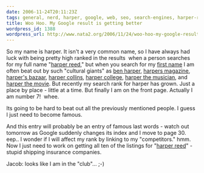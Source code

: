 ```yaml
---
date: 2006-11-24T20:11:23Z
tags: general, nerd, harper, google, web, seo, search-engines, harper-reed
title: Woo Hoo. My Google result is getting better
wordpress_id: 1388
wordpress_url: http://www.nata2.org/2006/11/24/woo-hoo-my-google-result-is-getting-better/
---
```


<p>So my name is harper. It isn't a very common name, so I have always had luck with being pretty high ranked in the results&nbsp; when a person&nbsp;searches for my full name "<a href="http://www.google.com/search?q=harper+reed">harper reed</a>," but when you search for my <a href="http://www.google.com/search?q=harper">first name</a> I am often beat out by such "cultural giants" as <a href="http://www.benharper.net/">ben harper</a>, <a href="http://www.harpers.org/">harpers magazine</a>, <a href="http://www.harpersbazaar.com/">harper's bazaar</a>, <a href="http://www.harpercollins.com/">harper collins</a>, <a href="http://www.harpercollege.edu/">harper college</a>, <a href="http://www.harper.biz/">harper the musician</a>, and <a href="http://www.imdb.com/rg/REC_CULT_AND_CLASSIC//title/tt0060490/">harper the movie</a>. But recently my search rank for harper has grown. Just a place by place - little at a time. But finally I am on the front page. Actually I am number 7!&nbsp; whee. </p> <p>Its going to be hard to beat out all the previously mentioned people. I guess I just need to become famous. </p> <p>And this entry will probably be an entry of famous last words - watch out tomorrow as Google suddenly changes its index and I move to page 30. eep.. I wonder if I will affect my rank by linking to my "competitors." hmm. Now I just need to work on getting all ten of the listings for "<a href="http://www.google.com/search?q=harper+reed">harper reed</a>" - stupid shipping insurance companies. </p> <p>Jacob: looks like I am in the "club"... ;-)</p>
